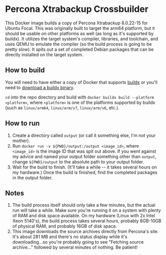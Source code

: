 # Percona Xtrabackup Crossbuilder

This Docker image builds a copy of Percona Xtrabackup 8.0.22-15 for Ubuntu Focal. This was originally built
to target the arm64 platform, but it should be usable on other platforms as well (as long as it's supported
by buildx). It utilizes the target system's compiler, libraries, and toolchain, and uses QEMU to emulate
the compiler (so the build process is going to be pretty slow).  It spits out a set of completed Debian
packages that can be directly installed on the target system.

## How to build

You will need to have either a copy of Docker that supports [buildx](https://docs.docker.com/buildx/working-with-buildx/)
or you'll need to [download a buildx binary](https://github.com/docker/buildx/releases).

`cd` into the repo directory and build with `docker buildx build --platform <platform>`, where `<platform>`
is one of the platforms supported by buildx (such as `linux/arm64`, `linux/arm/v7`, `linux/arm/v6`, etc.).

## How to run

1. Create a directory called `output` (or call it something else, I'm not your mother).
2. Run `docker run -v ${PWD}/output:/output <image_id>`, where `<image_id>` is the image ID that was spit
out above. If you went against my advice and named your output folder something other than `output`,
change `${PWD}/output` to the absolute path to your output folder.
3. Wait for the build to finish.  (It'll take a while -- it takes several hours on my hardware.)  Once the
build is finished, find the completed packages in the output folder.

## Notes

1. The build process itself should only take a few minutes, but the actual run will take a while. Make sure
you're running it on a system with plenty of RAM and disk space available.  On my hardware (Linux with
2x Intel Xeon 5140's), the build process takes several hours, probably 8GB-10GB of physical RAM, and
probably 16GB of disk space.
2. This image downloads the source archives directly from Percona's site. It's about 281 MB and there's no
status display while it's downloading...so you're probably going to see "Fetching source archive..."
followed by several minutes of nothing. Be patient!

